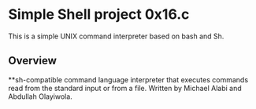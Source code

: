 # Simple Shell project 0x16.c 

This is a simple UNIX command interpreter based on bash and Sh.

## Overview

**sh-compatible command language interpreter that executes commands read from the standard input or from a file.
 Written by Michael Alabi and Abdullah Olayiwola.
